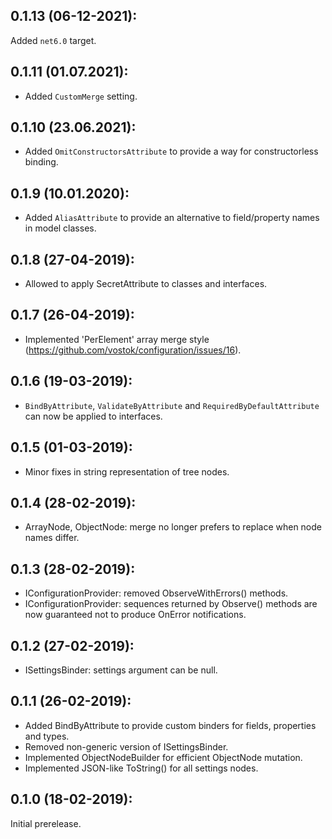 ## 0.1.13 (06-12-2021):

Added `net6.0` target.

## 0.1.11 (01.07.2021):

* Added `CustomMerge` setting.



## 0.1.10 (23.06.2021):

* Added `OmitConstructorsAttribute` to provide a way for constructorless binding.

## 0.1.9 (10.01.2020):

* Added `AliasAttribute` to provide an alternative to field/property names in model classes.

## 0.1.8 (27-04-2019): 

* Allowed to apply SecretAttribute to classes and interfaces.

## 0.1.7 (26-04-2019): 

* Implemented 'PerElement' array merge style (https://github.com/vostok/configuration/issues/16).

## 0.1.6 (19-03-2019): 

* `BindByAttribute`, `ValidateByAttribute` and `RequiredByDefaultAttribute` can now be applied to interfaces.

## 0.1.5 (01-03-2019): 

* Minor fixes in string representation of tree nodes.

## 0.1.4 (28-02-2019): 

* ArrayNode, ObjectNode: merge no longer prefers to replace when node names differ.

## 0.1.3 (28-02-2019): 

* IConfigurationProvider: removed ObserveWithErrors() methods.
* IConfigurationProvider: sequences returned by Observe() methods are now guaranteed not to produce OnError notifications.

## 0.1.2 (27-02-2019): 

* ISettingsBinder: settings argument can be null.

## 0.1.1 (26-02-2019): 

* Added BindByAttribute to provide custom binders for fields, properties and types.
* Removed non-generic version of ISettingsBinder.
* Implemented ObjectNodeBuilder for efficient ObjectNode mutation.
* Implemented JSON-like ToString() for all settings nodes.

## 0.1.0 (18-02-2019): 

Initial prerelease.
